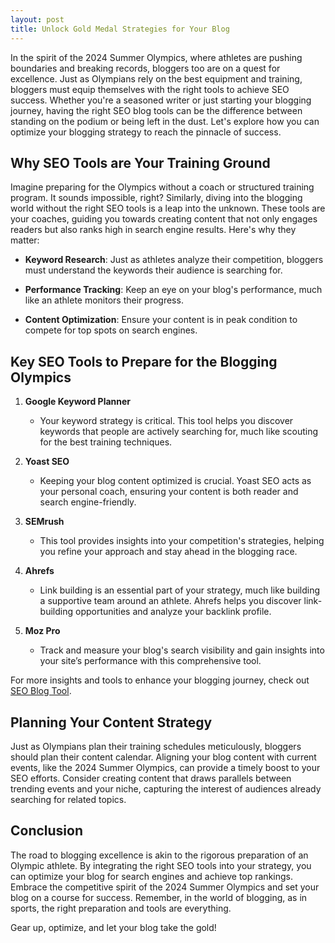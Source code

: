 ```yaml
---
layout: post
title: Unlock Gold Medal Strategies for Your Blog
---
```



In the spirit of the 2024 Summer Olympics, where athletes are pushing boundaries and breaking records, bloggers too are on a quest for excellence. Just as Olympians rely on the best equipment and training, bloggers must equip themselves with the right tools to achieve SEO success. Whether you're a seasoned writer or just starting your blogging journey, having the right SEO blog tools can be the difference between standing on the podium or being left in the dust. Let's explore how you can optimize your blogging strategy to reach the pinnacle of success.

## Why SEO Tools are Your Training Ground

Imagine preparing for the Olympics without a coach or structured training program. It sounds impossible, right? Similarly, diving into the blogging world without the right SEO tools is a leap into the unknown. These tools are your coaches, guiding you towards creating content that not only engages readers but also ranks high in search engine results. Here's why they matter:

- **Keyword Research**: Just as athletes analyze their competition, bloggers must understand the keywords their audience is searching for.
  
- **Performance Tracking**: Keep an eye on your blog's performance, much like an athlete monitors their progress.

- **Content Optimization**: Ensure your content is in peak condition to compete for top spots on search engines.

## Key SEO Tools to Prepare for the Blogging Olympics

1. **Google Keyword Planner**
   - Your keyword strategy is critical. This tool helps you discover keywords that people are actively searching for, much like scouting for the best training techniques.

2. **Yoast SEO**
   - Keeping your blog content optimized is crucial. Yoast SEO acts as your personal coach, ensuring your content is both reader and search engine-friendly.

3. **SEMrush**
   - This tool provides insights into your competition's strategies, helping you refine your approach and stay ahead in the blogging race.

4. **Ahrefs**
   - Link building is an essential part of your strategy, much like building a supportive team around an athlete. Ahrefs helps you discover link-building opportunities and analyze your backlink profile.

5. **Moz Pro**
   - Track and measure your blog's search visibility and gain insights into your site’s performance with this comprehensive tool.

For more insights and tools to enhance your blogging journey, check out [SEO Blog Tool](https://seoblogtool.com/).

## Planning Your Content Strategy

Just as Olympians plan their training schedules meticulously, bloggers should plan their content calendar. Aligning your blog content with current events, like the 2024 Summer Olympics, can provide a timely boost to your SEO efforts. Consider creating content that draws parallels between trending events and your niche, capturing the interest of audiences already searching for related topics.

## Conclusion

The road to blogging excellence is akin to the rigorous preparation of an Olympic athlete. By integrating the right SEO tools into your strategy, you can optimize your blog for search engines and achieve top rankings. Embrace the competitive spirit of the 2024 Summer Olympics and set your blog on a course for success. Remember, in the world of blogging, as in sports, the right preparation and tools are everything. 

Gear up, optimize, and let your blog take the gold!